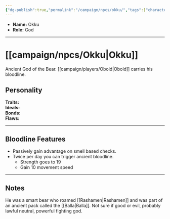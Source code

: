 ```yaml
---
{"dg-publish":true,"permalink":"/campaign/npcs/okku/","tags":["character","npc"],"noteIcon":"","created":"2025-10-26T19:40:36.699-07:00","updated":"2025-10-27T16:38:14.058-07:00"}
---
```



<p><span><ul>
<li dir="auto"><strong>Name:</strong> Okku</li>
<li dir="auto"><strong>Role:</strong> God</li>
</ul></span></p>

---

# [[campaign/npcs/Okku\|Okku]]
Ancient God of the Bear. [[campaign/players/Obold\|Obold]] carries his bloodline. 
## Personality
**Traits:**  
**Ideals:**  
**Bonds:**  
**Flaws:**  

---

## Bloodline Features
- Passively gain advantage on smell based checks. 
- Twice per day you can trigger ancient bloodline.
	- Strength goes to 19
	- Gain 10 movement speed

---

## Notes
He was a smart bear who roamed [[Rashamen\|Rashamen]] and was part of an ancient pack called the [[Balla\|Balla]].
Not sure if good or evil, probably lawful neutral, powerful fighting god.



